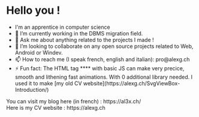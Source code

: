 <h1> Hello you ! </h1>

<ul>
<li> I'm an apprentice in computer science </li>
<li> 🔭 I’m currently working in the DBMS migration field. </li>
<li> 💬 Ask me about anything related to the projects I made ! </li>
<li> 👯 I’m looking to collaborate on any open source projects related to Web, Android or Windev. </li>
<li> 📫 How to reach me (I speak french, english and italian): pro@alexg.ch </li>
<li> ⚡ Fun fact: The HTML tag **<svg\>** with basic JS can make very precice, smooth and lithening fast animations. With 0 additional library needed. 
  I used it to make [my old CV website](https://alexg.ch/SvgViewBox-Introduction/) </li>
</ul>

<p> You can visit my blog here (in french) : https://al3x.ch/ </br>
 Here is my CV website : https://alexg.ch </p>
